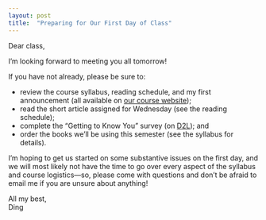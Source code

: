 ```yaml
---
layout: post
title:  "Preparing for Our First Day of Class"
---
```


Dear class,

I’m looking forward to meeting you all tomorrow!

If you have not already, please be sure to:

- review the course syllabus, reading schedule, and my first announcement (all available on [our course website](https://130.dingthemself.com/));
- read the short article assigned for Wednesday (see the reading schedule);
- complete the “Getting to Know You” survey (on [D2L](https://d2l.arizona.edu/d2l/lms/survey/user/surveys_list.d2l?ou=1555706)); and
- order the books we’ll be using this semester (see the syllabus for details).

I’m hoping to get us started on some substantive issues on the first day, and we will most likely not have the time to go over every aspect of the syllabus and course logistics—so, please come with questions and don’t be afraid to email me if you are unsure about anything!

All my best,\
Ding